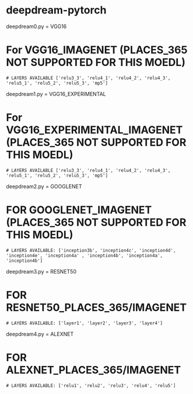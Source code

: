 # deepdream-pytorch

deepdream0.py =  VGG16
 # For VGG16_IMAGENET (PLACES_365 NOT SUPPORTED FOR THIS MOEDL)
    # LAYERS AVAILABLE ['relu3_3', 'relu4_1', 'relu4_2', 'relu4_3', 'relu5_1', 'relu5_2', 'relu5_3', 'mp5']

deepdream1.py = VGG16_EXPERIMENTAL
# For VGG16_EXPERIMENTAL_IMAGENET (PLACES_365 NOT SUPPORTED FOR THIS MOEDL)
    # LAYERS AVAILABLE ['relu3_3', 'relu4_1', 'relu4_2', 'relu4_3', 'relu5_1', 'relu5_2', 'relu5_3', 'mp5']

deepdream2.py = GOOGLENET 
 # FOR GOOGLENET_IMAGENET (PLACES_365 NOT SUPPORTED FOR THIS MOEDL)
    # LAYERS AVAILABLE: ['inception3b', 'inception4c', 'inception4d', 'inception4e', 'inception4a' , 'inception4b', 'inception4a', 'inception4b']

deepdream3.py = RESNET50
# FOR RESNET50_PLACES_365/IMAGENET 
    # LAYERS AVAILABLE: ['layer1', 'layer2', 'layer3', 'layer4'] 

deepdream4.py = ALEXNET 
# FOR ALEXNET_PLACES_365/IMAGENET
    # LAYERS AVAILABLE: ['relu1', 'relu2', 'relu3', 'relu4', 'relu5']

